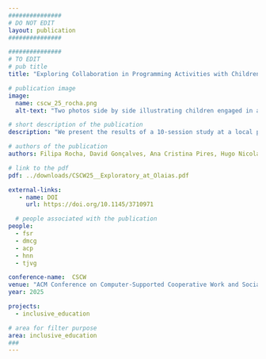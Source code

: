 ```yaml
---
###############
# DO NOT EDIT
layout: publication
###############

###############
# TO EDIT
# pub title
title: "Exploring Collaboration in Programming Activities with Children with Visual Impairments: a 10-Session Study in a School Setting"

# publication image
image:
  name: cscw_25_rocha.png
  alt-text: "Two photos side by side illustrating children engaged in activities during two different sessions. On the left, 4 children with their associated roles. The Pilot and Engineer are working at the table sharing coding blocks and the LEGO baseplate. On their right is the child portraying the Captain with earphones. Behind them on the floor, is the child with the Explorer role and a researcher. On the right, two groups working in the same classroom. The focus is on the group with three children, two researchers, and a teacher at the table. The Pilot is touching the coding blocks on the LEGO baseplate, and the Explorers are in front of each other with the LEGO-based map on the table between them." # provide a short description for the image #a11y

# short description of the publication
description: "We present the results of a 10-session study at a local primary school engaging eleven children with visual impairments and three inclusive education teachers in collaborative programming activities."

# authors of the publication
authors: Filipa Rocha, David Gonçalves, Ana Cristina Pires, Hugo Nicolau, Tiago Guerreiro

# link to the pdf
pdf: ../downloads/CSCW25__Exploratory_at_Olaias.pdf

external-links:
   - name: DOI
     url: https://doi.org/10.1145/3710971

  # people associated with the publication
people:
  - fsr
  - dmcg
  - acp
  - hnn
  - tjvg

conference-name:  CSCW
venue: "ACM Conference on Computer-Supported Cooperative Work and Social Computing, October, 2025"
year: 2025

projects:
  - inclusive_education

# area for filter purpose
area: inclusive_education
###
---
```

